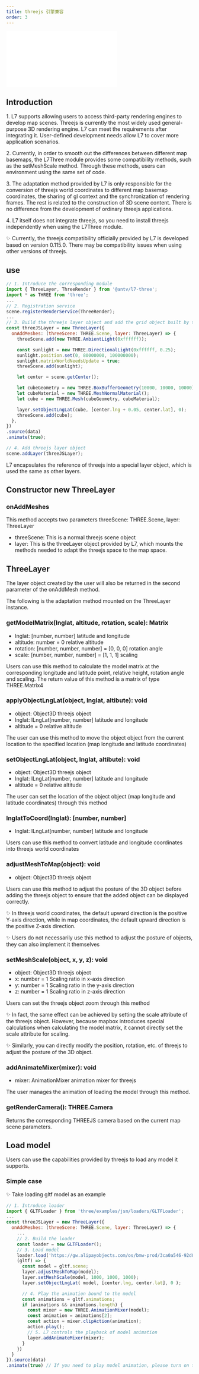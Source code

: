 ```yaml
---
title: threejs 引擎兼容
order: 3
---
```


<embed src="@/docs/common/style.md"></embed>

## Introduction

1\. L7 supports allowing users to access third-party rendering engines to develop map scenes. Threejs is currently the most widely used general-purpose 3D rendering engine. L7 can meet the requirements after integrating it.
User-defined development needs allow L7 to cover more application scenarios.

2\. Currently, in order to smooth out the differences between different map basemaps, the L7Three module provides some compatibility methods, such as the setMeshScale method. Through these methods, users can
environment using the same set of code.

3\. The adaptation method provided by L7 is only responsible for the conversion of threejs world coordinates to different map basemap coordinates, the sharing of gl context and the synchronization of rendering frames. The rest is related to the construction of 3D scene content.
There is no difference from the development of ordinary threejs applications.

4\. L7 itself does not integrate threejs, so you need to install threejs independently when using the L7Three module.

✨ Currently, the threejs compatibility officially provided by L7 is developed based on version 0.115.0. There may be compatibility issues when using other versions of threejs.

## use

```javascript
// 1. Introduce the corresponding module
import { ThreeLayer, ThreeRender } from '@antv/l7-three';
import * as THREE from 'three';
...
// 2. Registration service
scene.registerRenderService(ThreeRender);
...
// 3. Build the threejs layer object and add the grid object built by threejs to it.
const threeJSLayer = new ThreeLayer({
  onAddMeshes: (threeScene: THREE.Scene, layer: ThreeLayer) => {
    threeScene.add(new THREE.AmbientLight(0xffffff));

    const sunlight = new THREE.DirectionalLight(0xffffff, 0.25);
    sunlight.position.set(0, 80000000, 100000000);
    sunlight.matrixWorldNeedsUpdate = true;
    threeScene.add(sunlight);

    let center = scene.getCenter();

    let cubeGeometry = new THREE.BoxBufferGeometry(10000, 10000, 10000);
    let cubeMaterial = new THREE.MeshNormalMaterial();
    let cube = new THREE.Mesh(cubeGeometry, cubeMaterial);

    layer.setObjectLngLat(cube, [center.lng + 0.05, center.lat], 0);
    threeScene.add(cube);
  },
})
.source(data)
.animate(true);

// 4. Add threejs layer object
scene.addLayer(threeJSLayer);
```

L7 encapsulates the reference of threejs into a special layer object, which is used the same as other layers.

## Constructor new ThreeLayer

### onAddMeshes

This method accepts two parameters threeScene: THREE.Scene, layer: ThreeLayer

* threeScene: This is a normal threejs scene object
* layer: This is the threeLayer object provided by L7, which mounts the methods needed to adapt the threejs space to the map space.

## ThreeLayer

The layer object created by the user will also be returned in the second parameter of the onAddMesh method.

The following is the adaptation method mounted on the ThreeLayer instance.

### getModelMatrix(lnglat, altitude, rotation, scale): Matrix

* lnglat: \[number, number] latitude and longitude
* altitude: number = 0 relative altitude
* rotation: \[number, number, number] = \[0, 0, 0] rotation angle
* scale: \[number, number, number] = \[1, 1, 1] scaling

Users can use this method to calculate the model matrix at the corresponding longitude and latitude point, relative height, rotation angle and scaling.
The return value of this method is a matrix of type THREE.Matrix4

### applyObjectLngLat(object, lnglat, altibute): void

* object: Object3D threejs object
* lnglat: ILngLat\[number, number] latitude and longitude
* altitude = 0 relative altitude

The user can use this method to move the object object from the current location to the specified location (map longitude and latitude coordinates)

### setObjectLngLat(object, lnglat, altibute): void

* object: Object3D threejs object
* lnglat: ILngLat\[number, number] latitude and longitude
* altitude = 0 relative altitude

The user can set the location of the object object (map longitude and latitude coordinates) through this method

### lnglatToCoord(lnglat): \[number, number]

* lnglat: ILngLat\[number, number] latitude and longitude

Users can use this method to convert latitude and longitude coordinates into threejs world coordinates

### adjustMeshToMap(object): void

* object: Object3D threejs object

Users can use this method to adjust the posture of the 3D object before adding the threejs object to ensure that the added object can be displayed correctly.

✨ In threejs world coordinates, the default upward direction is the positive Y-axis direction, while in map coordinates, the default upward direction is the positive Z-axis direction.

✨ Users do not necessarily use this method to adjust the posture of objects, they can also implement it themselves

### setMeshScale(object, x, y, z): void

* object: Object3D threejs object
* x: number = 1 Scaling ratio in x-axis direction
* y: number = 1 Scaling ratio in the y-axis direction
* z: number = 1 Scaling ratio in z-axis direction

Users can set the threejs object zoom through this method

✨ In fact, the same effect can be achieved by setting the scale attribute of the threejs object. However, because mapbox introduces special calculations when calculating the model matrix, it cannot directly set the scale attribute for scaling.

✨ Similarly, you can directly modify the position, rotation, etc. of threejs to adjust the posture of the 3D object.

### addAnimateMixer(mixer): void

* mixer: AnimationMixer animation mixer for threejs

The user manages the animation of loading the model through this method.

### getRenderCamera(): THREE.Camera

Returns the corresponding THREEJS camera based on the current map scene parameters.

## Load model

Users can use the capabilities provided by threejs to load any model it supports.

### Simple case

✨ Take loading gltf model as an example

```javascript
// 1. Introduce loader
import { GLTFLoader } from 'three/examples/jsm/loaders/GLTFLoader';
...
const threeJSLayer = new ThreeLayer({
  onAddMeshes: (threeScene: THREE.Scene, layer: ThreeLayer) => {
    ...
    // 2. Build the loader
    const loader = new GLTFLoader();
    // 3. Load model
    loader.load('https://gw.alipayobjects.com/os/bmw-prod/3ca0a546-92d8-4ba0-a89c-017c218d5bea.gltf',
    (gltf) => {
      const model = gltf.scene;
      layer.adjustMeshToMap(model);
      layer.setMeshScale(model, 1000, 1000, 1000);
      layer.setObjectLngLat( model, [center.lng, center.lat], 0 );

      // 4. Play the animation bound to the model
      const animations = gltf.animations;
      if (animations && animations.length) {
        const mixer = new THREE.AnimationMixer(model);
        const animation = animations[2];
        const action = mixer.clipAction(animation);
        action.play();
        // 5. L7 controls the playback of model animation
        layer.addAnimateMixer(mixer);
      }
    })
  }
}).source(data)
.animate(true) // If you need to play model animation, please turn on the animation mode (or there is already a layer with animation turned on in the scene)
```
